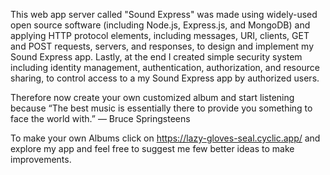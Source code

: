 This web app server called "Sound Express" was made using widely-used open source software (including Node.js, Express.js, and MongoDB) and applying HTTP protocol elements, including messages, URI, clients, GET and POST requests, servers, and responses, to design and implement my Sound Express app.
Lastly, at the end I created simple security system including identity management, authentication, authorization, and resource sharing, to control access to a my Sound Express app by authorized users.

Therefore now create your own customized album and start listening because “The best music is essentially there to provide you something to face the world with.” — Bruce Springsteens

To make your own Albums click on https://lazy-gloves-seal.cyclic.app/ and explore my app and feel free to suggest me few better ideas to make improvements.
